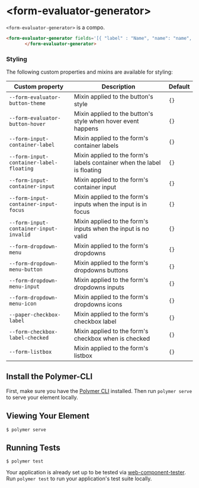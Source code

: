 # \<form-evaluator-generator\>

`<form-evaluator-generator>` is a compo.

```html
<form-evaluator-generator fields='[{ "label" : "Name", "name": "name", "pattern" : "[a-zA-Z]*", "error" : "El nombre tiene caracteres desconocidos", "attributes" : [ { "disabled" : false }] }]'>
       </form-evaluator-generator>
```

### Styling

The following custom properties and mixins are available for styling:

| Custom property | Description | Default |
| --- | --- | --- |
| `--form-evaluator-button-theme`| Mixin applied to the button's style | `{}` |
| `--form-evaluator-button-hover` | Mixin applied to the button's style when hover event happens | `{}` |
| `--form-input-container-label` | Mixin applied to the form's container labels | `{}` |
| `--form-input-container-label-floating` | Mixin applied to the form's labels container when the label is floating | `{}` |
| `--form-input-container-input` | Mixin applied to the form's container input | `{}` |
| `--form-input-container-input-focus` | Mixin applied to the form's inputs when the input is in focus | `{}` |
| `--form-input-container-input-invalid` | Mixin applied to the form's inputs when the input is no valid | `{}` |
| `--form-dropdown-menu` | Mixin applied to the form's dropdowns | `{}` |
| `--form-dropdown-menu-button` | Mixin applied to the form's dropdowns buttons | `{}` |
| `--form-dropdown-menu-input` | Mixin applied to the form's dropdowns inputs | `{}` |
| `--form-dropdown-menu-icon` | Mixin applied to the form's dropdowns icons | `{}` |
| `--paper-checkbox-label` | Mixin applied to the form's checkbox label | `{}` |
| `--form-checkbox-label-checked` | Mixin applied to the form's checkbox when is checked| `{}` |
| `--form-listbox` | Mixin applied to the form's listbox | `{}` |


## Install the Polymer-CLI

First, make sure you have the [Polymer CLI](https://www.npmjs.com/package/polymer-cli) installed. Then run `polymer serve` to serve your element locally.

## Viewing Your Element

```
$ polymer serve
```

## Running Tests

```
$ polymer test
```

Your application is already set up to be tested via [web-component-tester](https://github.com/Polymer/web-component-tester). Run `polymer test` to run your application's test suite locally.
